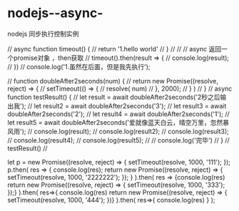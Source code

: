 # nodejs--async-
nodejs 同步执行控制实例




// async function timeout() {
//     return '1.hello world'
// }
//
// // async 返回一个promise对象 ，then获取
// timeout().then(result => {
//     console.log(result);
// })
// console.log('1.虽然在后面，但是我先执行');

// function doubleAfter2seconds(num) {
//     return new Promise((resolve, reject) => {
//         setTimeout(() => {
//             resolve( num)
//         }, 2000);
//     } )
// }
// async function testResult() {
//     let result = await doubleAfter2seconds('2秒之后输出我');
//     let result2 = await doubleAfter2seconds('3');
//     let result3 = await doubleAfter2seconds('2');
//     let result4 = await doubleAfter2seconds('1');
//     let result5 = await doubleAfter2seconds('爱就像蓝天白云，晴空万里，忽然暴风雨');
//     console.log(result);
//     console.log(result2);
//     console.log(result3);
//     console.log(result4);
//     console.log(result5);
//
//     console.log('完毕')
// }
// testResult()
//


let p = new Promise((resolve, reject) => {
    setTimeout(resolve, 1000, '111');
});
p.then(
    res => {
        console.log(res);
        return new Promise((resolve, reject) => {
            setTimeout(resolve, 1000, '2222222');
        });
    }
).then(
        res =>
        {console.log(res)
            return new Promise((resolve, reject) => {
                setTimeout(resolve, 1000, '333');
            });}
    ).then(
        res=>{
            console.log(res)
return new Promise((resolve, reject) => {
    setTimeout(resolve, 1000, '444');
})}
).then(
    res=>{
        console.log(res)
    }
);
